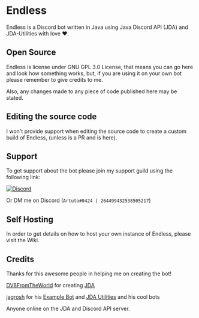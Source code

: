 # Endless

Endless is a Discord bot written in Java using Java Discord API (JDA) and JDA-Utilities with love ❤.

## Open Source

Endless is license under GNU GPL 3.0 License, that means you can go here and look how something works, but, if you are using it on your own bot please remember to give credits to me.

Also, any changes made to any piece of code published here may be stated.

## Editing the source code

I won't provide support when editing the source code to create a custom build of Endless, (unless is a PR and is here).

## Support

To get support about the bot please join my support guild using the following link:

[![Discord](https://canary.discordapp.com/api/guilds/312776731704426496/widget.png?style=banner2)](https://discord.gg/CXKfYW3)

Or DM me on Discord (```Artuto#0424 | 264499432538505217```)

## Self Hosting

In order to get details on how to host your own instance of Endless, please visit the Wiki.

## Credits

Thanks for this awesome people in helping me on creating the bot!

[DV8FromTheWorld](https://github.com/DV8FromTheWorld) for creating [JDA](https://github.com/DV8FromTheWorld/JDA)

[jagrosh](https://github.com/jagrosh) for his [Example Bot](https://github.com/jagrosh/ExampleBot) and [JDA Utilities](https://github.com/JDA-Applications/JDA-Utilities) and his cool bots

Anyone online on the JDA and Discord API server.
